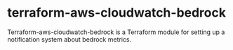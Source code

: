 # terraform-aws-cloudwatch-bedrock
Terraform-aws-cloudwatch-bedrock is a Terraform module for setting up a notification system about bedrock metrics.
